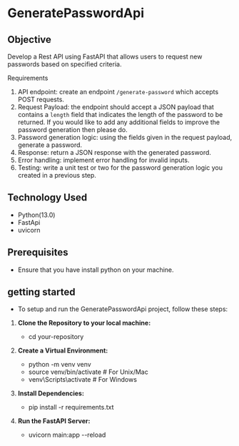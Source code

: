 # GeneratePasswordApi
## Objective 
Develop a Rest API using FastAPI that allows users to request new passwords based on specified criteria.

Requirements
1. API endpoint: create an endpoint `/generate-password` which accepts POST requests.
2. Request Payload: the endpoint should accept a JSON payload that contains a `length` field
that indicates the length of the password to be returned. If you would like to add any
additional fields to improve the password generation then please do.
3. Password generation logic: using the fields given in the request payload, generate a
password.
4. Response: return a JSON response with the generated password.
5. Error handling: implement error handling for invalid inputs.
6. Testing: write a unit test or two for the password generation logic you created in a previous
step.


## Technology Used
* Python(13.0)
* FastApi
* uvicorn

## Prerequisites 
* Ensure that you have install python on your machine.

## getting started
* To setup and run the GeneratePasswordApi project, follow these steps:
   
1. **Clone the Repository to your local machine:**
    * cd your-repository
2. **Create a Virtual Environment:**
    * python -m venv venv
    * source venv/bin/activate   # For Unix/Mac
    * venv\Scripts\activate      # For Windows
3. **Install Dependencies:**
   * pip install -r requirements.txt

4. **Run the FastAPI Server:**
   * uvicorn main:app --reload


